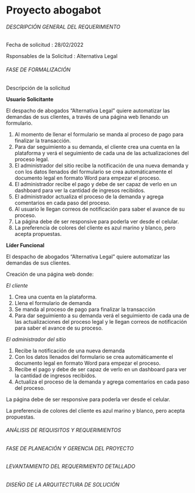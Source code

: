 # Proyecto abogabot 
###### DESCRIPCIÓN GENERAL DEL REQUERIMIENTO
Fecha de solicitud : 28/02/2022


Rsponsables de la Solicitud : Alternativa Legal
###### FASE DE FORMALIZACIÓN
Descripción de la solicitud

**Usuario Solicitante**


El despacho de abogados “Alternativa Legal” quiere automatizar las demandas de sus clientes, a través de una página web llenando un formulario.

1.	Al momento de llenar el formulario se manda al proceso de pago para finalizar la transacción.
2.	Para dar seguimiento a su demanda, el cliente crea una cuenta en la plataforma y verá el seguimiento de cada una de las actualizaciones del proceso legal.
3.	El administrador del sitio recibe la notificación de una nueva demanda y con los datos llenados del formulario se crea automáticamente el documento legal en formato Word para empezar el proceso.
4.	El administrador recibe el pago y debe de ser capaz de verlo en un dashboard para ver la cantidad de ingresos recibidos.
5.	El administrador actualiza el proceso de la demanda y agrega comentarios en cada paso del proceso.
6.	Al usuario le llegan correos de notificación para saber el avance de su proceso.
7.	La página debe de ser responsive para poderla ver desde el celular.
8.	La preferencia de colores del cliente es azul marino y blanco, pero acepta propuestas.

**Líder Funcional**

El despacho de abogados “Alternativa Legal” quiere automatizar las demandas de sus clientes.

Creación de una página web donde:

*El cliente* 
1.	Crea una cuenta en la plataforma.
2.	Llena el formulario de demanda
3.	Se manda al proceso de pago para finalizar la transacción
4.	Para dar seguimiento a su demanda verá el seguimiento de cada una de las actualizaciones del proceso legal y le llegan correos de notificación para saber el avance de su proceso.

*El administrador del sitio*
1.	Recibe la notificación de una nueva demanda 
2.	Con los datos llenados del formulario se crea automáticamente el documento legal en formato Word para empezar el proceso.
3.	Recibe el pago y debe de ser capaz de verlo en un dashboard para ver la cantidad de ingresos recibidos.
4.	Actualiza el proceso de la demanda y agrega comentarios en cada paso del proceso.


La página debe de ser responsive para poderla ver desde el celular.


La preferencia de colores del cliente es azul marino y blanco, pero acepta propuestas.

###### ANÁLISIS DE REQUISITOS Y REQUERIMIENTOS 

###### FASE DE PLANEACIÓN Y GERENCIA DEL PROYECTO

###### LEVANTAMIENTO DEL REQUERIMIENTO DETALLADO

###### DISEÑO DE LA ARQUITECTURA DE SOLUCIÓN 
